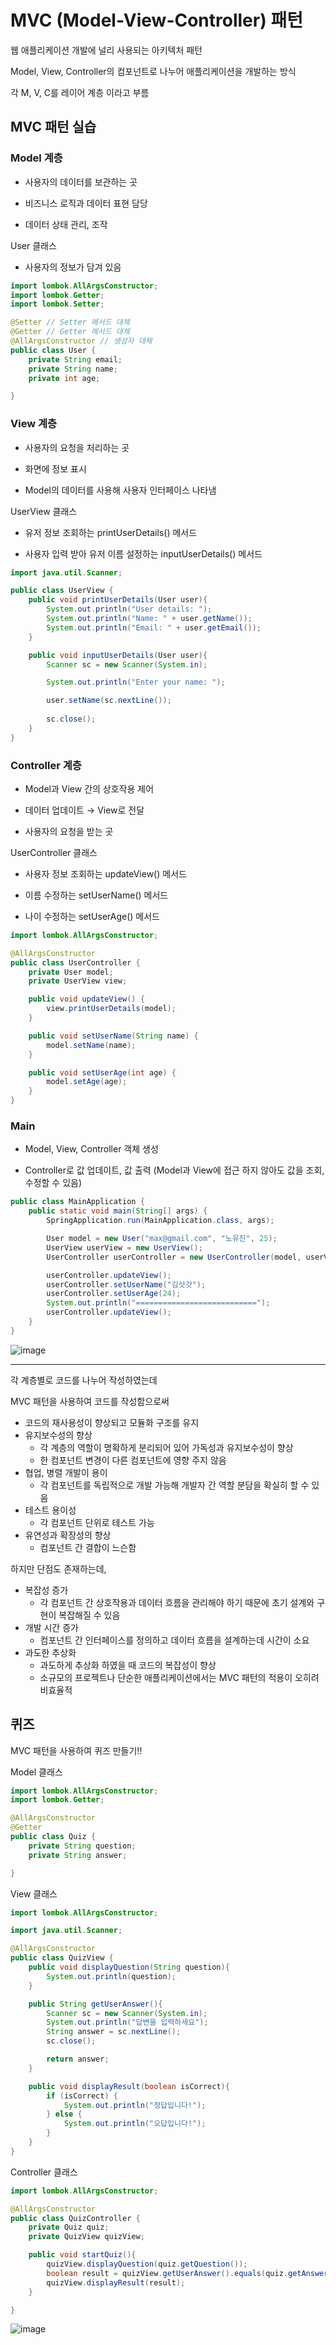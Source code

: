 # MVC (Model-View-Controller) 패턴
웹 애플리케이션 개발에 널리 사용되는 아키텍처 패턴

Model, View, Controller의 컴포넌트로 나누어 애플리케이션을 개발하는 방식

각 M, V, C를 레이어 계층 이라고 부름

## MVC 패턴 실습

### Model 계층

- 사용자의 데이터를 보관하는 곳

- 비즈니스 로직과 데이터 표현 담당

- 데이터 상태 관리, 조작

User 클래스

- 사용자의 정보가 담겨 있음

```java
import lombok.AllArgsConstructor;
import lombok.Getter;
import lombok.Setter;

@Setter // Setter 메서드 대체
@Getter // Getter 메서드 대체
@AllArgsConstructor // 생성자 대체
public class User {
    private String email;
    private String name;
    private int age;

}
```

### View 계층

- 사용자의 요청을 처리하는 곳

- 화면에 정보 표시

- Model의 데이터를 사용해 사용자 인터페이스 나타냄

UserView 클래스

- 유저 정보 조회하는 printUserDetails() 메서드

- 사용자 입력 받아 유저 이름 설정하는 inputUserDetails() 메서드

```java
import java.util.Scanner;

public class UserView {
    public void printUserDetails(User user){
        System.out.println("User details: ");
        System.out.println("Name: " + user.getName());
        System.out.println("Email: " + user.getEmail());
    }

    public void inputUserDetails(User user){
        Scanner sc = new Scanner(System.in);

        System.out.println("Enter your name: ");

        user.setName(sc.nextLine());
        
        sc.close();
    }
}
```

### Controller 계층

- Model과 View 간의 상호작용 제어

- 데이터 업데이트 → View로 전달

- 사용자의 요청을 받는 곳

UserController 클래스

- 사용자 정보 조회하는 updateView() 메서드

- 이름 수정하는 setUserName() 메서드

- 나이 수정하는 setUserAge() 메서드

```java
import lombok.AllArgsConstructor;

@AllArgsConstructor
public class UserController {
    private User model;
    private UserView view;

    public void updateView() {
        view.printUserDetails(model);
    }

    public void setUserName(String name) {
        model.setName(name);
    }

    public void setUserAge(int age) {
        model.setAge(age);
    }
}
```

### Main

- Model, View, Controller 객체 생성

- Controller로 값 업데이트, 값 출력 (Model과 View에 접근 하지 않아도 값을 조회, 수정할 수 있음)

```java
public class MainApplication {
    public static void main(String[] args) {
        SpringApplication.run(MainApplication.class, args);

        User model = new User("max@gmail.com", "노유진", 25);
        UserView userView = new UserView();
        UserController userController = new UserController(model, userView);

        userController.updateView();
        userController.setUserName("김삿갓");
        userController.setUserAge(24);
        System.out.println("===========================");
        userController.updateView();
    }
}
```

![image](https://github.com/shdbwls66/springStudy/assets/168792230/9f7dfe17-712e-4411-90be-dcc81acf3f14)

<hr>

각 계층별로 코드를 나누어 작성하였는데

MVC 패턴을 사용하여 코드를 작성함으로써

- 코드의 재사용성이 향상되고 모듈화 구조를 유지
- 유지보수성의 향상
    - 각 계층의 역할이 명확하게 분리되어 있어 가독성과 유지보수성이 향상
    - 한 컴포넌트 변경이 다른 컴포넌트에 영향 주지 않음
- 협업, 병렬 개발이 용이
    - 각 컴포넌트를 독립적으로 개발 가능해 개발자 간 역할 분담을 확실히 할 수 있음
- 테스트 용이성
    - 각 컴포넌트 단위로 테스트 가능
- 유연성과 확장성의 향상
    - 컴포넌트 간 결합이 느슨함
    

하지만 단점도 존재하는데,

- 복잡성 증가
    - 각 컴포넌트 간 상호작용과 데이터 흐름을 관리해야 하기 때문에 초기 설계와 구현이 복잡해질 수 있음
- 개발 시간 증가
    - 컴포넌트 간 인터페이스를 정의하고 데이터 흐름을 설계하는데 시간이 소요
- 과도한 추상화
    - 과도하게 추상화 하였을 때 코드의 복잡성이 향상
    - 소규모의 프로젝트나 단순한 애플리케이션에서는 MVC 패턴의 적용이 오히려 비효율적
 
## 퀴즈

MVC 패턴을 사용하여 퀴즈 만들기!!

Model 클래스

```java
import lombok.AllArgsConstructor;
import lombok.Getter;

@AllArgsConstructor
@Getter
public class Quiz {
    private String question;
    private String answer;

}
```

View 클래스

```java
import lombok.AllArgsConstructor;

import java.util.Scanner;

@AllArgsConstructor
public class QuizView {
    public void displayQuestion(String question){
        System.out.println(question);
    }

    public String getUserAnswer(){
        Scanner sc = new Scanner(System.in);
        System.out.println("답변을 입력하세요");
        String answer = sc.nextLine();
        sc.close();

        return answer;
    }

    public void displayResult(boolean isCorrect){
        if (isCorrect) {
            System.out.println("정답입니다!");
        } else {
            System.out.println("오답입니다!");
        }
    }
}
```

Controller 클래스

```java
import lombok.AllArgsConstructor;

@AllArgsConstructor
public class QuizController {
    private Quiz quiz;
    private QuizView quizView;

    public void startQuiz(){
        quizView.displayQuestion(quiz.getQuestion());
        boolean result = quizView.getUserAnswer().equals(quiz.getAnswer());
        quizView.displayResult(result);
    }

}
```

![image](https://github.com/shdbwls66/springStudy/assets/168792230/07a61edf-e658-48e3-985f-6666d6a03426)

